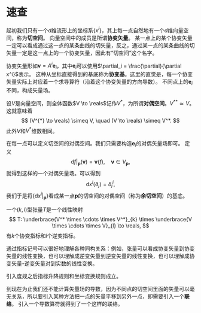# 速查

起初我们只有一个$d$维流形上的坐标系$\{x^i\}$，其上每一点自然地有一个$d$维向量空间，称为**切空间**。
向量空间中的成员是所谓**协变矢量**。
某一点上的某个协变矢量一定可以看成通过这一点的某条曲线的切矢量，反之，通过某一点的某条曲线的切矢量一定是这一点上的一个协变矢量，因此有“切空间”这个名字。

协变矢量形如$\boldsymbol{v} = A^i \boldsymbol{e}_i$，其中$\boldsymbol{e}_i$可以使用$\partial_i = \frac{\partial}{\partial x^i}$表示。
这种从坐标直接得到的基底称为**协变基**。这里的直觉是，每一个协变矢量实际上对应着一个求导算符（沿着这个协变矢量的方向导数）。
不同点上的$\boldsymbol{e}_i$不同，构成矢量场。

设$V$是向量空间，则全体函数$V \to \reals$记作$V^*$，为所谓**对偶空间**。$V^{**} \simeq V$。
这就意味着
$$
(V^{*} \to \reals) \simeq V, \quad (V \to \reals) \simeq V^*.
$$
此外$V$和$V^*$维数相同。

在每一点可以定义切空间的对偶空间。我们只需要构造$\boldsymbol{e}_i$的对偶矢量场即可。
定义
$$
\mathrm{d}f|_{\boldsymbol{p}} (\boldsymbol{v}) = \boldsymbol{v} (f), \quad \boldsymbol{v} \in V_{\boldsymbol{p}},
$$
就得到这样的一个对偶矢量场。可以得到
$$
\mathrm{d}x^i (\partial_j) = \delta^i_j,
$$
我们于是将$\{\mathrm{d} x^i |_{\boldsymbol{p}} \}$看成某一点$\boldsymbol{p}$的切空间的对偶空间（称为**余切空间**）的基底。

一个$(k, l)$型张量$T$是一个线性映射
$$
T: \underbrace{V^* \times \cdots \times V^*}_{k} \times \underbrace{V \times \cdots \times V}_{l} \to \reals,
$$
有$k$个协变指标和$l$个逆变指标。

通过指标记号可以很好地理解各种同构关系：例如，张量可以看成协变矢量到协变矢量的线性变换，也可以理解成逆变矢量到逆变矢量的线性变换，也可以理解成协变矢量-逆变矢量对到实数的线性变换。

引入度规之后指标升降规则和坐标变换规则成立。

到现在为止我们还不能计算矢量场的导数，因为不同点的切空间里面的矢量可以毫无关系，所以要引入某种方法把一点的矢量平移到另外一点，即需要引入一个**联络**。
引入一个导数算符就得到了一个这样的联络。



